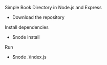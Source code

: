 Simple Book Directory in Node.js and Express

* Download the repository


Install dependencies

* $node install 


Run

* $node .\index.js 